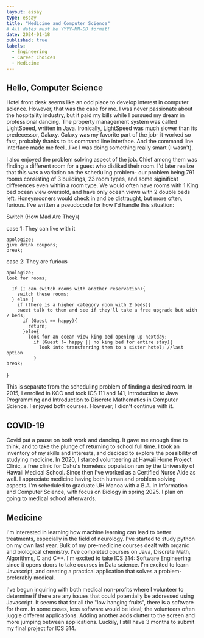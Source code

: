 ```yaml
---
layout: essay
type: essay
title: "Medicine and Computer Science"
# All dates must be YYYY-MM-DD format!
date: 2024-01-18
published: true
labels:
  - Engineering
  - Career Choices
  - Medicine
---
```




## Hello, Computer Science

Hotel front desk seems like an odd place to develop interest in computer science. However, that was the case for me. I was never passionate about the hospitality industry, but it paid my bills while I pursued my dream in professional dancing. The property management system was called LightSpeed, written in Java. Ironically, LightSpeed was much slower than its predecessor, Galaxy. Galaxy was my favorite part of the job- it worked so fast, probably thanks to its command line interface. And the command line interface made me feel...like I was doing something really smart (I wasn't). 

I also enjoyed the problem solving aspect of the job.  Chief among them was finding a different room for a guest who disliked their room. I'd later realize that this was a variation on the scheduling problem- our problem being 791 rooms consisting of 3 buildings, 23 room types, and some siginificat differences even within a room type. We would often have rooms with 1 King bed ocean view oversold, and have only ocean views with 2 double beds left. Honeymooners would check in and be distraught, but more often, furious. I've written a pseudocode for how I'd handle this situation:


Switch (How Mad Are They){

  case 1: They can live with it
  
    apologize;
    give drink coupons;
    break;

  case 2: They are furious
  
    apologize;
    look for rooms; 
    
      If (I can switch rooms with another reservation){
        switch these rooms;
      } else {
        if (there is a higher category room with 2 beds){
        sweet talk to them and see if they'll take a free upgrade but with 2 beds;
          if (Guest == happy){
            return;
          }else{
            look for an ocean view king bed opening up nextday;
              if (Guest != happy || no king bed for entire stay){
                look into transferring them to a sister hotel; //last option
              }
    break;
}

This is separate from the scheduling problem of finding a desired room. In 2015, I enrolled in KCC and took ICS 111 and 141, Introduction to Java Programming and Introduction to Discrete Mathematics in Computer Science. I enjoyed both courses. However, I didn't continue with it. 
    
  


## COVID-19

Covid put a pause on both work and dancing. It gave me enough time to think, and to take the plunge of returning to school full time.  I took an inventory of my skills and interests, and decided to explore the possibility of studying medicine. In 2020, I started volunteering at Hawaii Home Project Clinic, a free clinic for Oahu's homeless population run by the University of Hawaii Medical School. Since then I've worked as a Certified Nurse Aide as well. I appreciate medicine having both human and problem solving aspects. I'm scheduled to graduate UH Manoa with a B.A. in Information and Computer Science, with focus on Biology in spring 2025. I plan on going to medical school afterwards. 

## Medicine

I'm interested in learning how machine learning can lead to better treatments, especially in the field of neurology. I've started to study python on my own last year. Bulk of my pre-medicine courses dealt with organic and biological chemistry. I've completed courses on Java, Discrete Math, Algorithms, C and C++. I'm excited to take ICS 314: Software Engineering since it opens doors to take courses in Data science. I'm excited to learn Javascript, and creating a practical application that solves a problem- preferably medical. 

I've begun inquiring with both medical non-profits where I volunteer to determine if there are any issues that could potentially be addressed using Javascript. It seems that for all the "low hanging fruits", there is a software for them. In some cases, less software would be ideal; the volunteers often juggle different applications. Adding another adds clutter to the screen and more jumping between applications. Luckily, I still have 3 months to submit my final project for ICS 314. 


